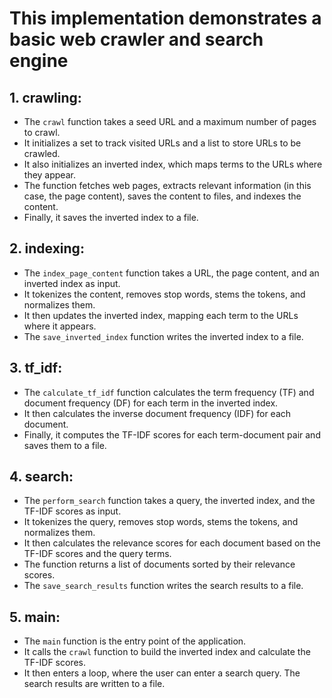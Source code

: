 # This implementation demonstrates a basic web crawler and search engine

## 1. **crawling**:
   - The `crawl` function takes a seed URL and a maximum number of pages to crawl.
   - It initializes a set to track visited URLs and a list to store URLs to be crawled.
   - It also initializes an inverted index, which maps terms to the URLs where they appear.
   - The function fetches web pages, extracts relevant information (in this case, the page content), saves the content to files, and indexes the content.
   - Finally, it saves the inverted index to a file.

## 2. **indexing**:
   - The `index_page_content` function takes a URL, the page content, and an inverted index as input.
   - It tokenizes the content, removes stop words, stems the tokens, and normalizes them.
   - It then updates the inverted index, mapping each term to the URLs where it appears.
   - The `save_inverted_index` function writes the inverted index to a file.

## 3. **tf_idf**:
   - The `calculate_tf_idf` function calculates the term frequency (TF) and document frequency (DF) for each term in the inverted index.
   - It then calculates the inverse document frequency (IDF) for each document.
   - Finally, it computes the TF-IDF scores for each term-document pair and saves them to a file.

## 4. **search**:
   - The `perform_search` function takes a query, the inverted index, and the TF-IDF scores as input.
   - It tokenizes the query, removes stop words, stems the tokens, and normalizes them.
   - It then calculates the relevance scores for each document based on the TF-IDF scores and the query terms.
   - The function returns a list of documents sorted by their relevance scores.
   - The `save_search_results` function writes the search results to a file.

## 5. **main**:
   - The `main` function is the entry point of the application.
   - It calls the `crawl` function to build the inverted index and calculate the TF-IDF scores.
   - It then enters a loop, where the user can enter a search query. The search results are written to a file.
